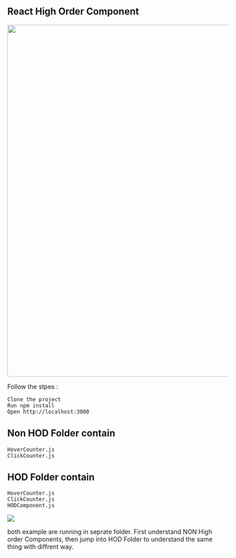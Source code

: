 ## React High Order Component


<img src="https://i.ibb.co/zrQxtyM/Screenshot-2020-07-26-at-12-59-32-AM.png" width="800px">


Follow the stpes :

    Clone the project 
    Run npm install
    Open http://localhost:3000


## Non HOD Folder contain
    HoverCounter.js
    ClickCounter.js

## HOD Folder contain
    HoverCounter.js
    ClickCounter.js
    HODComponent.js
    
<img src="https://i.ibb.co/PrSz499/Screenshot-2020-07-26-at-9-54-36-AM.png"/>



both example are running in seprate folder. First understand NON High order Components, then jump into HOD Folder to understand the same thing with diffrent way.



